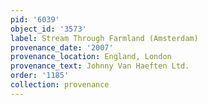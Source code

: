 ```yaml
---
pid: '6039'
object_id: '3573'
label: Stream Through Farmland (Amsterdam)
provenance_date: '2007'
provenance_location: England, London
provenance_text: Johnny Van Haeften Ltd.
order: '1185'
collection: provenance
---
```

